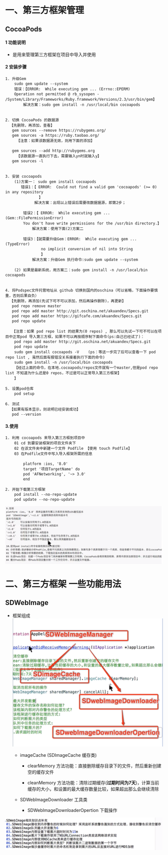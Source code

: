 #  一、第三方框架管理
## CocoaPods
#### 1 功能说明
- 是用来管理第三方框架在项目中导入并使用

#### 2 安装步骤
```
1. 升级Gem
    sudo gem update --system
    错误：【ERROR:  While executing gem ... (Errno::EPERM)
    Operation not permitted @ rb_sysopen - /System/Library/Frameworks/Ruby.framework/Versions/2.3/usr/bin/gem】
        解决方案：sudo gem install -n /usr/local/bin cocoapods


2. 切换 CocoaPods 的数据源
  【先删除，再添加，查看】
   gem sources --remove https://rubygems.org/
   gem sources -a https://ruby.taobao.org/
     【注意：如果该数据源无效，则用下面的添加】

   gem sources --add http://rubygems.org
     【该数据源一直执行下去，需要输入yn时就输入y】
   gem sources -l


3. 安装 cocoapods
    (1)方案一： sudo gem install cocoapods
       错误1：【 ERROR:  Could not find a valid gem 'cocoapods' (>= 0) in any repository
               】
             解决方案：出现以上错误后需要改数据据源，即第2步；

        错误2：【 ERROR:  While executing gem ... (Gem::FilePermissionError)
        You don't have write permissions for the /usr/bin directory.】
            解决方案：使用下面(2)方案二

        错误3：【就需要升级Gem：ERROR:  While executing gem ... (TypeError)
                no implicit conversion of nil into String
                】
            解决方案：升级Gem 执行命令:sudo gem update --system

    (2) 如果是最新系统，用方案二：sudo gem install -n /usr/local/bin cocoapods


4. 将Podspec文件托管地址从 github 切换到国内的oschina（可以省略，下面操作要慎重，否则后果自负）
  【先删除，再添加(先试下可不可以添加，然后再操作删除)，再更新】
   pod repo remove master
   pod repo add master http://git.oschina.net/akuandev/Specs.git
   pod repo add master https://gifcafe.com/akuandev/Specs.git
   pod repo update

   【注意：如果 pod repo list 的结果为(0 repos) , 那么可以先试一下可不可以在项目中正常pod 导入第三方框，如果不可以再按顺序制下面命令(ps:自己已经试了)：
    pod repo add master http://git.oschina.net/akuandev/Specs.git
    pod repo update
    sudo gem install cocoapods -V    (ps：等这一步完了后可以查看一下 pod repo list , 虽然后面有报错没关系接着执行下面的命令)
    sudo gem install -n /usr/local/bin cocoapods
    【经过上面的命令，在本地.cocoapods/repos文件就有一个master,但是pod repo list 不知道为什么还是0 repos，不过是可以正常导入第三方框架】
    】

5. 设置pod仓库
    pod setup

6. 测试
  【如果有版本显示，则说明已经安装成功】
   pod --version

```
#### 3.使用
```
1. 利用 cocoapods 来导入第三方框到项目中
    01 cd 到要安装框架的项目文件夹下
    02 在该文件夹中新建一个文件 Podfile 【使用 touch Podfile】
    03 在Podfile文件中写入导入框架所需的信息

        platform :ios, '8.0'
        target '项目TargetName' do
        pod 'AFNetworking', '~> 3.0'
        end

2. 开始下载第三方框架
    pod install --no-repo-update
    pod update --no-repo-update
```

![](./images/cocoapods说明.png)


# 二、第三方框架 一些功能用法

## SDWebImage
- 框架组成
![](./images/SDWebImage组成.png)
    - imageCache (SDImageCache 缓存类)
        - clearMemory 方法功能：直接删除缓存目录下的文件，然后重新创建空的缓存文件

        - cleanMemory 方法功能：清除过期缓存(**过期时间为7天**)，计算当前缓存的大小，和设置的最大缓存数量比较，如果超出那么会继续清除

    - SDWebImageDownloader 工具类
        - SDWebImageDownloaderOpertion 下载操作

![](./images/SDWebImage知识点补充.png)
